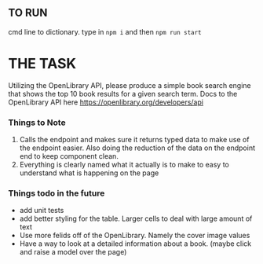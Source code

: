 ## TO RUN 

cmd line to dictionary. type in `npm i` and then `npm run start` 

# THE TASK

Utilizing the OpenLibrary API, please produce a simple book search engine that shows the top 10 book results for a given search term.
Docs to the OpenLibrary API here https://openlibrary.org/developers/api

### Things to Note

1. Calls the endpoint and makes sure it returns typed data to make use of the endpoint easier. Also doing the reduction of the data on the endpoint end to keep component clean.
2. Everything is clearly named what it actually is to make to easy to understand what is happening on the page


### Things todo in the future

- add unit tests
- add better styling for the table. Larger cells to deal with large amount of text
- Use more felids off of the OpenLibrary. Namely the cover image values
- Have a way to look at a detailed information about a book. (maybe click and raise a model over the page)